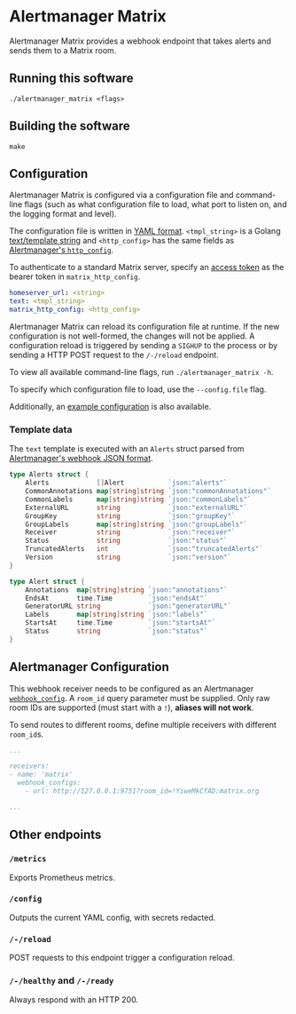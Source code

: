 # Alertmanager Matrix

Alertmanager Matrix provides a webhook endpoint that takes alerts and sends them to a Matrix room.

## Running this software

    ./alertmanager_matrix <flags>

## Building the software

    make

## Configuration

Alertmanager Matrix is configured via a configuration file and command-line flags (such as what configuration file to load, what port to listen on, and the logging format and level).

The configuration file is written in [YAML format](http://en.wikipedia.org/wiki/YAML). `<tmpl_string>` is a Golang [text/template string](https://golang.org/pkg/text/template/) and `<http_config>` has the same fields as [Alertmanager's `http_config`](https://prometheus.io/docs/alerting/latest/configuration/#http_config).

To authenticate to a standard Matrix server, specify an [access token](https://matrix.org/docs/guides/client-server-api#login) as the bearer token in `matrix_http_config`.

```yml
homeserver_url: <string>
text: <tmpl_string>
matrix_http_config: <http_config>
```

Alertmanager Matrix can reload its configuration file at runtime. If the new configuration is not well-formed, the changes will not be applied.
A configuration reload is triggered by sending a `SIGHUP` to the process or by sending a HTTP POST request to the `/-/reload` endpoint.

To view all available command-line flags, run `./alertmanager_matrix -h`.

To specify which configuration file to load, use the `--config.file` flag.

Additionally, an [example configuration](ammatrix.example.yml) is also available.

### Template data

The `text` template is executed with an `Alerts` struct parsed from [Alertmanager's webhook JSON format](https://prometheus.io/docs/alerting/latest/configuration/#webhook_config).

```go
type Alerts struct {
	Alerts            []Alert           `json:"alerts"`
	CommonAnnotations map[string]string `json:"commonAnnotations"`
	CommonLabels      map[string]string `json:"commonLabels"`
	ExternalURL       string            `json:"externalURL"`
	GroupKey          string            `json:"groupKey"`
	GroupLabels       map[string]string `json:"groupLabels"`
	Receiver          string            `json:"receiver"`
	Status            string            `json:"status"`
	TruncatedAlerts   int               `json:"truncatedAlerts"`
	Version           string            `json:"version"`
}

type Alert struct {
	Annotations  map[string]string `json:"annotations"`
	EndsAt       time.Time         `json:"endsAt"`
	GeneratorURL string            `json:"generatorURL"`
	Labels       map[string]string `json:"labels"`
	StartsAt     time.Time         `json:"startsAt"`
	Status       string            `json:"status"`
}
```

## Alertmanager Configuration

This webhook receiver needs to be configured as an Alertmanager [`webhook_config`](https://prometheus.io/docs/alerting/latest/configuration/#webhook_config). A `room_id` query parameter must be supplied. Only raw room IDs are supported (must start with a `!`), **aliases will not work**.

To send routes to different rooms, define multiple receivers with different `room_id`s.

```yml
...

receivers:
- name: 'matrix'
  webhook_configs:
    - url: http://127.0.0.1:9751?room_id=!YiweMkCfAD:matrix.org

...
```

## Other endpoints

### `/metrics`

Exports Prometheus metrics.

### `/config`

Outputs the current YAML config, with secrets redacted.

### `/-/reload`

POST requests to this endpoint trigger a configuration reload.

### `/-/healthy` and `/-/ready`

Always respond with an HTTP 200.
